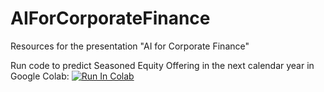 # AIForCorporateFinance

Resources for the presentation "AI for Corporate Finance"

Run code to predict Seasoned Equity Offering in the next calendar year in Google Colab:
[![Run In Colab](https://colab.research.google.com/assets/colab-badge.svg)](https://colab.research.google.com/github/pgeertsema/AIForCorporateFinance/blob/main/Predict_Seasoned_Equity_Offerings.ipynb)
